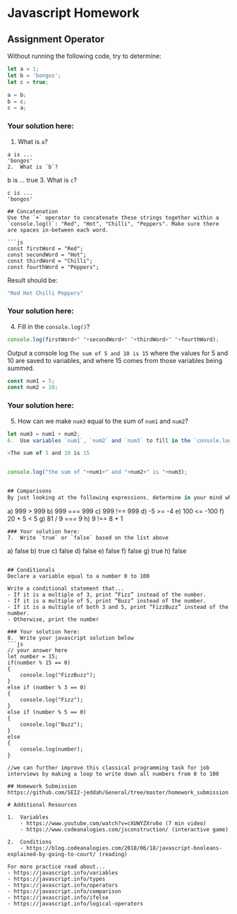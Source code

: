 # Javascript Homework

## Assignment Operator
Without running the following code, try to determine:

```js
let a = 1;
let b = 'bongos';
let c = true;

a = b;
b = c;
c = a;
```

### Your solution here:
1.  What is `a`?
```
a is ...
'bongos'
2.  What is `b`?
```
b is ...
true
3.  What is `c`?
```
c is ...
'bongos'

## Concatenation
Use the `+` operator to concatenate these strings together within a `console.log()`: "Red", "Hot", "Chilli", "Peppers". Make sure there are spaces in-between each word.

```js
const firstWord = "Red";
const secondWord = "Hot";
const thirdWord = "Chilli";
const fourthWord = "Peppers";
```
Result should be:
```js
"Red Hot Chilli Peppers"
```

### Your solution here:
4.  Fill in the `console.log()`?
```js
console.log(firstWord+" "+secondWord+" "+thirdWord+" "+fourthWord);
```

Output a console log `The sum of 5 and 10 is 15` where the values for 5 and 10 are saved to variables, and where 15 comes from those variables being summed.
```js
const num1 = 5;
const num2 = 10;
```

### Your solution here:
5.  How can we make `num3` equal to the sum of `num1` and `num2`?
```js
let num3 = num1 + num2;
6.  Use variables `num1`, `num2` and `num3` to fill in the `console.log()` to complete the sentence: 

>The sum of 5 and 10 is 15


console.log("the sum of "+num1+" and "+num2+" is "+num3);


## Comparisons
By just looking at the following expressions, determine in your mind whether or not each will evaluate to true or false
```
a) 999 > 999
b) 999 === 999 
c) 999 !== 999
d) -5 >= -4
e) 100 <= -100
f) 20 + 5 < 5 
g) 81 / 9 === 9
h) 9 !== 8 + 1
```
### Your solution here:
7.  Write `true` or `false` based on the list above
```
a) false
b) true
c) false
d) false
e) false
f) false
g) true
h) false
```

## Conditionals
Declare a variable equal to a number 0 to 100

Write a conditional statement that...
- If it is a multiple of 3, print “Fizz” instead of the number.
- If it is a multiple of 5, print “Buzz” instead of the number.
- If it is a multiple of both 3 and 5, print “FizzBuzz” instead of the number.
- Otherwise, print the number

### Your solution here:
8.  Write your javascript solution below
```js
// your answer here
let number = 15;
if(number % 15 == 0)
{
    console.log("FizzBuzz");
}
else if (number % 3 == 0)
{
    console.log("Fizz");
}
else if (number % 5 == 0)
{
    console.log("Buzz");
}
else
{
    console.log(number);
}

//we can further improve this classical programming task for job interviews by making a loop to write down all numbers from 0 to 100

## Homework Submission
https://github.com/SEI2-jeddah/General/tree/master/homework_submission

# Additional Resources

1.  Variables
    - https://www.youtube.com/watch?v=cXUWYZXru6o (7 min video)
    - https://www.codeanalogies.com/jsconstruction/ (interactive game)

2.  Conditions
    - https://blog.codeanalogies.com/2018/06/18/javascript-booleans-explained-by-going-to-court/ (reading)

For more practice read about...
- https://javascript.info/variables
- https://javascript.info/types
- https://javascript.info/operators
- https://javascript.info/comparison
- https://javascript.info/ifelse
- https://javascript.info/logical-operators
